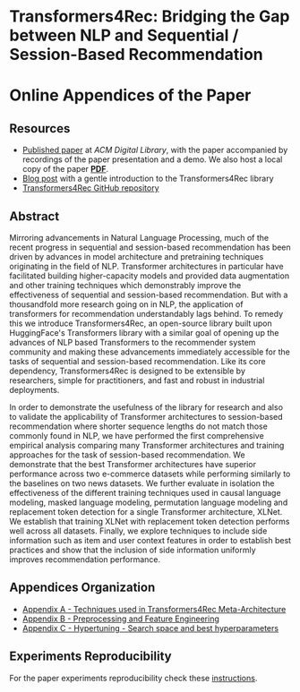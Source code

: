 # Transformers4Rec: Bridging the Gap between NLP and Sequential / Session-Based Recommendation
# Online Appendices of the Paper

## Resources
- [Published paper](https://dl.acm.org/doi/10.1145/3460231.3474255) at *ACM Digital Library*, with the paper accompanied by recordings of the paper presentation and a demo. We also host a local copy of the paper [**PDF**](https://github.com/NVIDIA-Merlin/publications/blob/main/2021_acm_recsys_transformers4rec/recsys21_transformers4rec_paper.pdf).
- [Blog post](https://medium.com/nvidia-merlin/transformers4rec-4523cc7d8fa8) with a gentle introduction to the Transformers4Rec library
- [Transformers4Rec GitHub repository](https://github.com/NVIDIA-Merlin/Transformers4Rec)


## Abstract 
Mirroring advancements in Natural Language Processing, much of the recent progress in sequential and session-based recommendation has been driven by advances in model architecture and pretraining techniques originating in the field of NLP.  Transformer architectures in particular have facilitated building higher-capacity models and provided data augmentation and other training techniques which demonstrably improve the effectiveness of sequential and session-based recommendation.  But with a thousandfold more research going on in NLP, the application of transformers for recommendation understandably lags behind.  To remedy this we introduce Transformers4Rec, an open-source library built upon HuggingFace's Transformers library with a similar goal of opening up the advances of NLP based Transformers to the recommender system community and making these advancements immediately accessible for the tasks of sequential and session-based recommendation. Like its core dependency, Transformers4Rec is designed to be extensible by researchers, simple for practitioners, and fast and robust in industrial deployments. 

In order to demonstrate the usefulness of the library for research and also to validate the applicability of Transformer architectures to session-based recommendation where shorter sequence lengths do not match those commonly found in NLP, we have performed the first comprehensive empirical analysis comparing many Transformer architectures and training approaches for the task of session-based recommendation.  We demonstrate that the best Transformer architectures have superior performance across two e-commerce datasets while performing similarly to the baselines on two news datasets.  We further evaluate in isolation the effectiveness of the different training techniques used in causal language modeling, masked language modeling, permutation language modeling and replacement token detection for a single Transformer architecture, XLNet.  We establish that training XLNet with replacement token detection performs well across all datasets.  Finally, we explore techniques to include side information such as item and user context features in order to establish best practices and show that the inclusion of side information uniformly improves recommendation performance. 

## Appendices Organization

- [Appendix A - Techniques used in Transformers4Rec Meta-Architecture](Appendices/Appendix_A-Techniques_used_in_Transformers4Rec_Meta-Architecture.md)
- [Appendix B - Preprocessing and Feature Engineering](Appendices/Appendix_B-Preprocessing_and_Feature_Engineering.md)
- [Appendix C - Hypertuning - Search space and best hyperparameters](Appendices/Appendix_C-Hyperparameters.md)

## Experiments Reproducibility

For the paper experiments reproducibility check these [instructions](experiments_reproducibility_commands.md).
